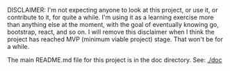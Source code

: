 DISCLAIMER: I'm not expecting anyone to look at this project, or use it, or contribute to it, for
quite a while. I'm using it as a learning exercise more than anything else at the moment, with the
goal of eventually knowing go, bootstrap, react, and so on. I will remove this disclaimer when
I think the project has reached MVP (minimum viable project) stage. That won't be for a while.

The main README.md file for this project is in the doc directory.
See: [./doc](https://github.com/rlunde/funtodone/tree/master/doc)

